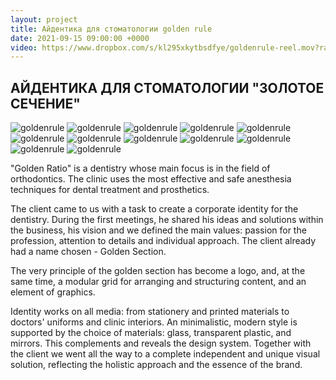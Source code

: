 ```yaml
---
layout: project
title: Айдентика для стоматологии golden rule
date: 2021-09-15 09:00:00 +0000
video: https://www.dropbox.com/s/kl295xkytbsdfye/goldenrule-reel.mov?raw=1
---
```


## <span class="mark">АЙДЕНТИКА ДЛЯ СТОМАТОЛОГИИ "ЗОЛОТОЕ СЕЧЕНИЕ"</span>

![goldenrule](https://www.dropbox.com/s/3nvo7pxewi7mscq/1.jpg?raw=1)
![goldenrule](https://www.dropbox.com/s/bf4m58pz5tek91y/5.jpg?raw=1)
![goldenrule](https://www.dropbox.com/s/nuevj9s2hpulbye/bb-1.jpg?raw=1)
![goldenrule](https://www.dropbox.com/s/a5amchctf4pm7r6/bb-2.jpg?raw=1)
![goldenrule](https://www.dropbox.com/s/7eynupndya4p2mq/web.jpg?raw=1)
![goldenrule](https://www.dropbox.com/s/s7h3loo4n3wffdl/papers.jpg?raw=1)
![goldenrule](https://www.dropbox.com/s/dqwea54xpdxnzfx/bag%2Bcard.jpg?raw=1)
![goldenrule](https://www.dropbox.com/s/hedddc5bye0ywgm/3.jpg?raw=1)
![goldenrule](https://www.dropbox.com/s/xmoyku85w8ml620/poster.jpg?raw=1)
![goldenrule](https://www.dropbox.com/s/64f2tpn3ghndrkb/signage.jpg?raw=1)
![goldenrule](https://www.dropbox.com/s/vw4wrz2w8ker76j/4.jpg?raw=1)
![goldenrule](https://www.dropbox.com/s/i4uyc65tu3feaxj/teeths.jpg?raw=1)

"Golden Ratio" is a dentistry whose main focus is in the field of orthodontics. The clinic uses the most effective and safe anesthesia techniques for dental treatment and prosthetics.

The client came to us with a task to create a corporate identity for the dentistry. During the first meetings, he shared his ideas and solutions within the business, his vision and we defined the main values: passion for the profession, attention to details and individual approach. The client already had a name chosen - Golden Section.

The very principle of the golden section has become a logo, and, at the same time, a modular grid for arranging and structuring content, and an element of graphics.

Identity works on all media: from stationery and printed materials to doctors' uniforms and clinic interiors. An minimalistic, modern style is supported by the choice of materials: glass, transparent plastic, and mirrors. This complements and reveals the design system.
Together with the client we went all the way to a complete independent and unique visual solution, reflecting the holistic approach and the essence of the brand.
